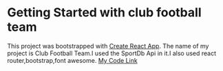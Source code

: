 # Getting Started with club football team

This project was bootstrapped with [Create React App](https://github.com/facebook/create-react-app).
The name of my project is Club Football Team.I used the SportDb Api in it.I also used react router,bootstrap,font awesome.
[My Code Link](https://github.com/Porgramming-Hero-web-course/react-router-mahmudshumit)

